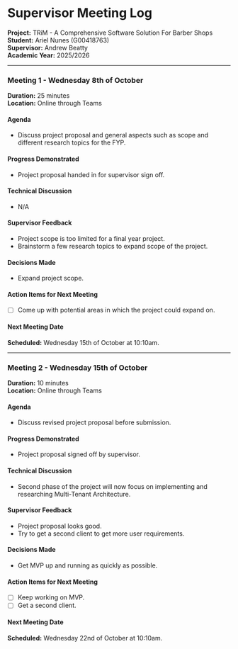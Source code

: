 # Supervisor Meeting Log

**Project:** TRiM - A Comprehensive Software Solution For Barber Shops
**Student:** Ariel Nunes (G00418763)  
**Supervisor:** Andrew Beatty  
**Academic Year:** 2025/2026

---

### Meeting 1 - Wednesday 8th of October
**Duration:** 25 minutes  
**Location:** Online through Teams

#### Agenda
- Discuss project proposal and general aspects such as scope and different research topics for the FYP.

#### Progress Demonstrated
- Project proposal handed in for supervisor sign off.

#### Technical Discussion
- N/A

#### Supervisor Feedback
- Project scope is too limited for a final year project.
- Brainstorm a few research topics to expand scope of the project.

#### Decisions Made
- Expand project scope.

#### Action Items for Next Meeting
- [ ] Come up with potential areas in which the project could expand on.

#### Next Meeting Date
**Scheduled:** Wednesday 15th of October at 10:10am.

---

### Meeting 2 - Wednesday 15th of October
**Duration:** 10 minutes  
**Location:** Online through Teams

#### Agenda
- Discuss revised project proposal before submission.

#### Progress Demonstrated
- Project proposal signed off by supervisor.

#### Technical Discussion
- Second phase of the project will now focus on implementing and researching Multi-Tenant Architecture.

#### Supervisor Feedback
- Project proposal looks good.
- Try to get a second client to get more user requirements.

#### Decisions Made
- Get MVP up and running as quickly as possible.

#### Action Items for Next Meeting
- [ ] Keep working on MVP.
- [ ] Get a second client.

#### Next Meeting Date
**Scheduled:** Wednesday 22nd of October at 10:10am.

